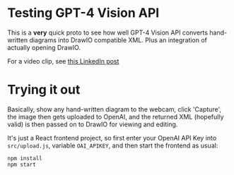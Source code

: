 # Testing GPT-4 Vision API

This is a **very** quick proto to see how well GPT-4 Vision API converts hand-written diagrams into DrawIO compatible XML. Plus an integration of actually opening DrawIO.

For a video clip, see [this LinkedIn post](https://www.linkedin.com/posts/topisantakivi_openai-gpt4-activity-7127773479994597376-NB6E?utm_source=share&utm_medium=member_desktop)

# Trying it out

Basically, show any hand-written diagram to the webcam, click 'Capture', the image then gets uploaded to OpenAI, and the returned XML (hopefully valid) is then passed on to DrawIO for viewing and editing.

It's just a React frontend project, so first enter your OpenAI API Key into `src/upload.js`, variable `OAI_APIKEY`, and then start the frontend as usual:

```
npm install
npm start
```
